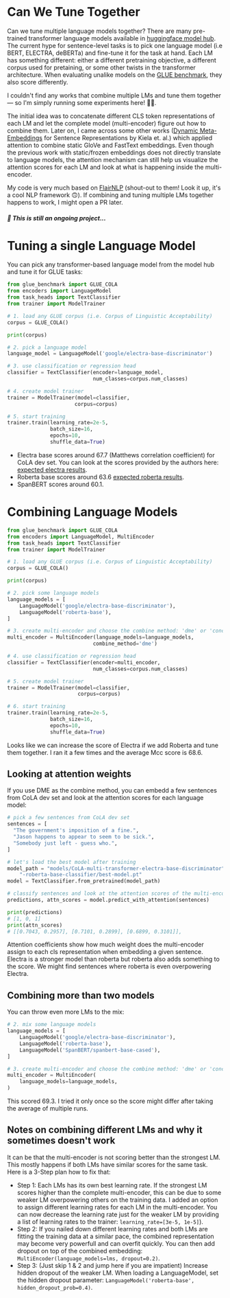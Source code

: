 # Can We Tune Together

Can we tune multiple language models together? There are many pre-trained transformer language models available in [huggingface model hub](https://huggingface.co/models). The current hype for sentence-level tasks is to pick one language model (i.e BERT, ELECTRA, deBERTa) and fine-tune it for the task at hand. Each LM has something different: either a different pretraining objective, a different corpus used for pretaining, or some other twists in the transformer architecture. When evaluating unalike models on the [GLUE benchmark](https://gluebenchmark.com/), they also score differently.

I couldn't find any works that combine multiple LMs and tune them together — so I'm simply running some experiments here! 🤷‍♂️. 

The initial idea was to concatenate different CLS token representations of each LM and let the complete model (multi-encoder) figure out how to combine them. Later on, I came across some other works ([Dynamic Meta-Embeddings](https://arxiv.org/abs/1804.07983) for Sentence Representations by Kiela et. al.) which applied attention to combine static GloVe and FastText embeddings. Even though the previous work with static/frozen embeddings does not directly translate to language models, the attention mechanism can still help us visualize the attention scores for each LM and look at what is happening inside the multi-encoder.

My code is very much based on [FlairNLP](https://github.com/flairNLP/flair) (shout-out to them! Look it up, it's a cool NLP framework 🙃). If combining and tuning multiple LMs together happens to work, I might open a PR later.

##### 🔁 This is still an ongoing project...

# Tuning a single Language Model

You can pick any transformer-based language model from the model hub and tune it for GLUE tasks:

```python
from glue_benchmark import GLUE_COLA
from encoders import LanguageModel
from task_heads import TextClassifier
from trainer import ModelTrainer

# 1. load any GLUE corpus (i.e. Corpus of Linguistic Acceptability)
corpus = GLUE_COLA()

print(corpus)

# 2. pick a language model
language_model = LanguageModel('google/electra-base-discriminator')

# 3. use classification or regression head
classifier = TextClassifier(encoder=language_model,
                            num_classes=corpus.num_classes)

# 4. create model trainer
trainer = ModelTrainer(model=classifier,
                      corpus=corpus)

# 5. start training
trainer.train(learning_rate=2e-5,
              batch_size=16,
              epochs=10,
              shuffle_data=True)
```

- Electra base scores around 67.7 (Matthews correlation coefficient) for CoLA dev set. You can look at the scores provided by the authors here: [expected electra results](https://github.com/google-research/electra).
- Roberta base scores around 63.6 [expected roberta results](https://github.com/pytorch/fairseq/tree/master/examples/roberta).
- SpanBERT scores around 60.1.

# Combining Language Models

```python
from glue_benchmark import GLUE_COLA
from encoders import LanguageModel, MultiEncoder
from task_heads import TextClassifier
from trainer import ModelTrainer

# 1. load any GLUE corpus (i.e. Corpus of Linguistic Acceptability)
corpus = GLUE_COLA()

print(corpus)

# 2. pick some language models
language_models = [
    LanguageModel('google/electra-base-discriminator'),
    LanguageModel('roberta-base'),
]

# 3. create multi-encoder and choose the combine method: 'dme' or 'concat'
multi_encoder = MultiEncoder(language_models=language_models,
                            combine_method='dme')

# 4. use classification or regression head
classifier = TextClassifier(encoder=multi_encoder,
                            num_classes=corpus.num_classes)

# 5. create model trainer
trainer = ModelTrainer(model=classifier,
                       corpus=corpus)

# 6. start training
trainer.train(learning_rate=2e-5,
              batch_size=16,
              epochs=10,
              shuffle_data=True)
```

Looks like we can increase the score of Electra if we add Roberta and tune them together. I ran it a few times and the average Mcc score is 68.6.

## Looking at attention weights

If you use DME as the combine method, you can embedd a few sentences from CoLA dev set and look at the attention scores for each language model:

```python
# pick a few sentences from CoLA dev set
sentences = [
  "The government's imposition of a fine.",
  "Jason happens to appear to seem to be sick.",
  "Somebody just left - guess who.",
]

# let's load the best model after training
model_path = "models/CoLA-multi-transformer-electra-base-discriminator" \
    "-roberta-base-classifier/best-model.pt"
model = TextClassifier.from_pretrained(model_path)

# classify sentences and look at the attention scores of the multi-encoder
predictions, attn_scores = model.predict_with_attention(sentences)

print(predictions)
# [1, 0, 1]
print(attn_scores)
# [[0.7043, 0.2957], [0.7101, 0.2899], [0.6899, 0.3101]],

```

Attention coefficients show how much weight does the multi-encoder assign to each cls representation when embedding a given sentence. Electra is a stronger model than roberta but roberta also adds something to the score. We might find sentences where roberta is even overpowering Electra.


## Combining more than two models

You can throw even more LMs to the mix:

```python
# 2. mix some language models
language_models = [
    LanguageModel('google/electra-base-discriminator'),
    LanguageModel('roberta-base'),
    LanguageModel('SpanBERT/spanbert-base-cased'),
]

# 3. create multi-encoder and choose the combine method: 'dme' or 'concat'
multi_encoder = MultiEncoder(
    language_models=language_models,
)
```

This scored 69.3. I tried it only once so the score might differ after taking the average of multiple runs.

## Notes on combining different LMs and why it sometimes doesn't work

It can be that the multi-encoder is not scoring better than the strongest LM. This mostly happens if both LMs have similar scores for the same task. Here is a 3-Step plan how to fix that:

- Step 1: Each LMs has its own best learning rate. If the strongest LM scores higher than the complete multi-encoder, this can be due to some weaker LM overpowering others on the training data. I added an option to assign different learning rates for each LM in the multi-encoder. You can now decrease the learning rate just for the weaker LM by providing a list of learning rates to the trainer: `learning_rate=[3e-5, 1e-5]`).
- Step 2: If you nailed down different learning rates and both LMs are fitting the training data at a similar pace, the combined representation may become very powerfull and can overfit quickly. You can then add dropout on top of the combined embedding: `MultiEncoder(language_models=lms, dropout=0.2)`.
- Step 3: (Just skip 1 & 2 and jump here if you are impatient) Increase hidden dropout of the  weaker LM. When loading a LanguageModel, set the hidden dropout parameter: `LanguageModel('roberta-base', hidden_dropout_prob=0.4)`.


